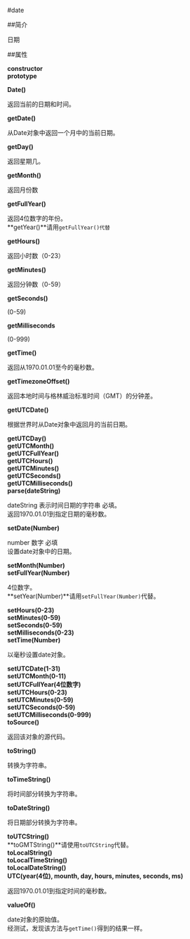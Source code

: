 #date

##简介

日期  

##属性  

**constructor**  
**prototype**  

**Date()**  

返回当前的日期和时间。  

**getDate()**  

从Date对象中返回一个月中的当前日期。  

**getDay()**  

返回星期几。  

**getMonth()**

返回月份数  

**getFullYear()**  

返回4位数字的年份。  
**getYear()**请用`getFullYear()代替`  

**getHours()**  

返回小时数（0-23）  

**getMinutes()**

返回分钟数（0-59）  

**getSeconds()**

(0-59)

**getMilliseconds**

(0-999)

**getTime()**  

返回从1970.01.01至今的毫秒数。

**getTimezoneOffset()**

返回本地时间与格林威治标准时间（GMT）的分钟差。  

**getUTCDate()**

根据世界时从Date对象中返回月的当前日期。  

**getUTCDay()**  
**getUTCMonth()**  
**getUTCFullYear()**  
**getUTCHours()**  
**getUTCMinutes()**  
**getUTCSeconds()**  
**getUTCMilliseconds()**  
**parse(dateString)**  

dateString 表示时间日期的字符串 必填。  
返回1970.01.01到指定日期的毫秒数。  

**setDate(Number)**  

number 数字 必填  
设置date对象中的日期。 

**setMonth(Number)**  
**setFullYear(Number)**  

4位数字。  
**setYear(Number)**请用`setFullYear(Number)`代替。

**setHours(0-23)**  
**setMinutes(0-59)**  
**setSeconds(0-59)**  
**setMilliseconds(0-23)**  
**setTime(Number)**  

以毫秒设置date对象。  

**setUTCDate(1-31)**  
**setUTCMonth(0-11)**  
**setUTCFullYear(4位数字)**  
**setUTCHours(0-23)**  
**setUTCMinutes(0-59)**  
**setUTCSeconds(0-59)**  
**setUTCMilliseconds(0-999)**  
**toSource()**

返回该对象的源代码。  

**toString()**  

转换为字符串。  

**toTimeString()**  

将时间部分转换为字符串。  

**toDateString()**

将日期部分转换为字符串。  

**toUTCString()**  
**toGMTString()**请使用`toUTCString`代替。  
**toLocalString()**  
**toLocalTimeString()**  
**toLocalDateString()**  
**UTC(year(4位), mounth, day, hours, minutes, seconds, ms)**  

返回1970.01.01到指定时间的毫秒数。  

**valueOf()**  

date对象的原始值。  
经测试，发现该方法与`getTime()`得到的结果一样。  
